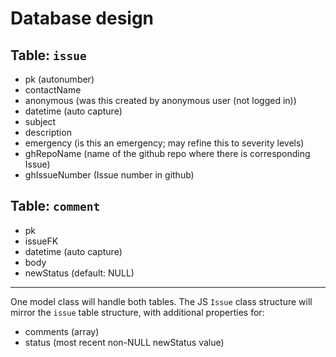 # Database design

## Table: `issue`

- pk (autonumber)
- contactName
- anonymous (was this created by anonymous user (not logged in))
- datetime (auto capture)
- subject
- description
- emergency (is this an emergency; may refine this to severity levels)
- ghRepoName (name of the github repo where there is corresponding Issue)
- ghIssueNumber (Issue number in github)

## Table: `comment`

- pk
- issueFK
- datetime (auto capture)
- body
- newStatus (default: NULL)

---

One model class will handle both tables. The JS `Issue` class structure will mirror the `issue` table structure, with additional properties for:
- comments (array)
- status (most recent non-NULL newStatus value)

